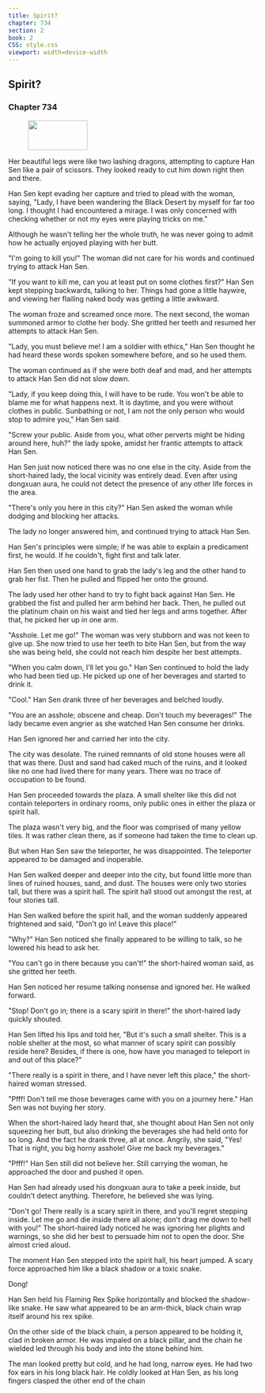 ```yaml
---
title: Spirit?
chapter: 734
section: 2
book: 2
CSS: style.css
viewport: width=device-width
---
```


## Spirit?

### Chapter 734

<figure>
	<img src="../Images/gem.gif" alt="" id="gem" width="120" height="60" />
</figure>

Her beautiful legs were like two lashing dragons, attempting to capture Han Sen like a pair of scissors. They looked ready to cut him down right then and there.

Han Sen kept evading her capture and tried to plead with the woman, saying, "Lady, I have been wandering the Black Desert by myself for far too long. I thought I had encountered a mirage. I was only concerned with checking whether or not my eyes were playing tricks on me."

Although he wasn't telling her the whole truth, he was never going to admit how he actually enjoyed playing with her butt.

"I'm going to kill you!" The woman did not care for his words and continued trying to attack Han Sen.

"If you want to kill me, can you at least put on some clothes first?" Han Sen kept stepping backwards, talking to her. Things had gone a little haywire, and viewing her flailing naked body was getting a little awkward.

The woman froze and screamed once more. The next second, the woman summoned armor to clothe her body. She gritted her teeth and resumed her attempts to attack Han Sen.

"Lady, you must believe me! I am a soldier with ethics," Han Sen thought he had heard these words spoken somewhere before, and so he used them.

The woman continued as if she were both deaf and mad, and her attempts to attack Han Sen did not slow down.

"Lady, if you keep doing this, I will have to be rude. You won't be able to blame me for what happens next. It is daytime, and you were without clothes in public. Sunbathing or not, I am not the only person who would stop to admire you," Han Sen said.

"Screw your public. Aside from you, what other perverts might be hiding around here, huh?" the lady spoke, amidst her frantic attempts to attack Han Sen.

Han Sen just now noticed there was no one else in the city. Aside from the short-haired lady, the local vicinity was entirely dead. Even after using dongxuan aura, he could not detect the presence of any other life forces in the area.

"There's only you here in this city?" Han Sen asked the woman while dodging and blocking her attacks.

The lady no longer answered him, and continued trying to attack Han Sen.

Han Sen's principles were simple; if he was able to explain a predicament first, he would. If he couldn't, fight first and talk later.

Han Sen then used one hand to grab the lady's leg and the other hand to grab her fist. Then he pulled and flipped her onto the ground.

The lady used her other hand to try to fight back against Han Sen. He grabbed the fist and pulled her arm behind her back. Then, he pulled out the platinum chain on his waist and tied her legs and arms together. After that, he picked her up in one arm.

"Asshole. Let me go!" The woman was very stubborn and was not keen to give up. She now tried to use her teeth to bite Han Sen, but from the way she was being held, she could not reach him despite her best attempts.

"When you calm down, I'll let you go." Han Sen continued to hold the lady who had been tied up. He picked up one of her beverages and started to drink it.

"Cool." Han Sen drank three of her beverages and belched loudly.

"You are an asshole; obscene and cheap. Don't touch my beverages!" The lady became even angrier as she watched Han Sen consume her drinks.

Han Sen ignored her and carried her into the city.

The city was desolate. The ruined remnants of old stone houses were all that was there. Dust and sand had caked much of the ruins, and it looked like no one had lived there for many years. There was no trace of occupation to be found.

Han Sen proceeded towards the plaza. A small shelter like this did not contain teleporters in ordinary rooms, only public ones in either the plaza or spirit hall.

The plaza wasn't very big, and the floor was comprised of many yellow tiles. It was rather clean there, as if someone had taken the time to clean up.

But when Han Sen saw the teleporter, he was disappointed. The teleporter appeared to be damaged and inoperable.

Han Sen walked deeper and deeper into the city, but found little more than lines of ruined houses, sand, and dust. The houses were only two stories tall, but there was a spirit hall. The spirit hall stood out amongst the rest, at four stories tall.

Han Sen walked before the spirit hall, and the woman suddenly appeared frightened and said, "Don't go in! Leave this place!"

"Why?" Han Sen noticed she finally appeared to be willing to talk, so he lowered his head to ask her.

"You can't go in there because you can't!" the short-haired woman said, as she gritted her teeth.

Han Sen noticed her resume talking nonsense and ignored her. He walked forward.

"Stop! Don't go in; there is a scary spirit in there!" the short-haired lady quickly shouted.

Han Sen lifted his lips and told her, "But it's such a small shelter. This is a noble shelter at the most, so what manner of scary spirit can possibly reside here? Besides, if there is one, how have you managed to teleport in and out of this place?"

"There really is a spirit in there, and I have never left this place," the short-haired woman stressed.

"Pfff! Don't tell me those beverages came with you on a journey here." Han Sen was not buying her story.

When the short-haired lady heard that, she thought about Han Sen not only squeezing her butt, but also drinking the beverages she had held onto for so long. And the fact he drank three, all at once. Angrily, she said, "Yes! That is right, you big horny asshole! Give me back my beverages."

"Pfff!" Han Sen still did not believe her. Still carrying the woman, he approached the door and pushed it open.

Han Sen had already used his dongxuan aura to take a peek inside, but couldn't detect anything. Therefore, he believed she was lying.

"Don't go! There really is a scary spirit in there, and you'll regret stepping inside. Let me go and die inside there all alone; don't drag me down to hell with you!" The short-haired lady noticed he was ignoring her plights and warnings, so she did her best to persuade him not to open the door. She almost cried aloud.

The moment Han Sen stepped into the spirit hall, his heart jumped. A scary force approached him like a black shadow or a toxic snake.

Dong!

Han Sen held his Flaming Rex Spike horizontally and blocked the shadow-like snake. He saw what appeared to be an arm-thick, black chain wrap itself around his rex spike.

On the other side of the black chain, a person appeared to be holding it, clad in broken armor. He was impaled on a black pillar, and the chain he wielded led through his body and into the stone behind him.

The man looked pretty but cold, and he had long, narrow eyes. He had two fox ears in his long black hair. He coldly looked at Han Sen, as his long fingers clasped the other end of the chain